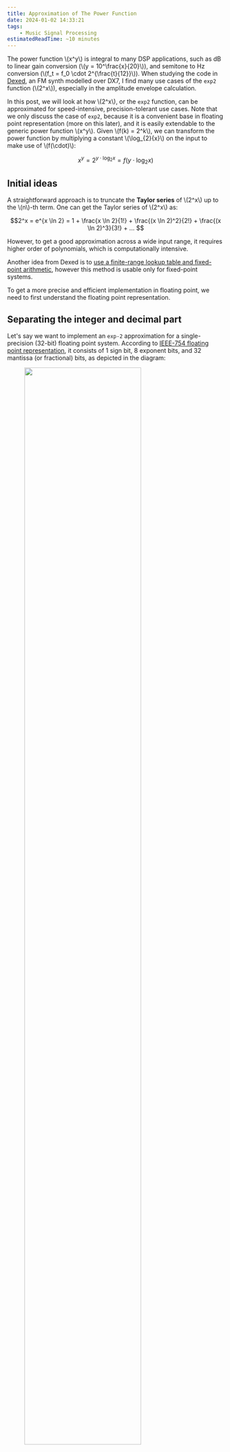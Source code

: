 ```yaml
---
title: Approximation of The Power Function
date: 2024-01-02 14:33:21
tags:
    - Music Signal Processing
estimatedReadTime: ~10 minutes
---
```

<script src='https://cdnjs.cloudflare.com/ajax/libs/mathjax/2.7.4/MathJax.js?config=TeX-MML-AM_CHTML' async></script>

The power function \\(x^y\\) is integral to many DSP applications, such as dB to linear gain conversion (\\(y = 10^\frac{x}{20}\\)), and semitone to Hz conversion (\\(f_t = f_0 \cdot 2^{\frac{t}{12}}\\)). When studying the code in [Dexed](https://github.com/asb2m10/dexed), an FM synth modelled over DX7, I find many use cases of the `exp2` function (\\(2^x\\)), especially in the amplitude envelope calculation. 

In this post, we will look at how \\(2^x\\), or the `exp2` function, can be approximated for speed-intensive, precision-tolerant use cases. Note that we only discuss the case of `exp2`, because it is a convenient base in floating point representation (more on this later), and it is easily extendable to the generic power function \\(x^y\\). Given \\(f(k) = 2^k\\), we can transform the power function by multiplying a constant \\(\log_{2}{x}\\) on the input to make use of \\(f(\cdot)\\):

$$x^y = 2^{y \cdot \log_{2}{x}} = f(y \cdot \log_{2}{x})$$

## Initial ideas

A straightforward approach is to truncate the **Taylor series** of \\(2^x\\) up to the \\(n\\)-th term. One can get the Taylor series of \\(2^x\\) as:

$$2^x = e^{x \ln 2} = 1 + \frac{x \ln 2}{1!} + \frac{(x \ln 2)^2}{2!} + \frac{(x \ln 2)^3}{3!} + ... $$

However, to get a good approximation across a wide input range, it requires higher order of polynomials, which is computationally intensive. 

Another idea from Dexed is to [use a finite-range lookup table and fixed-point arithmetic](https://github.com/asb2m10/dexed/blob/master/Source/msfa/exp2.h), however this method is usable only for fixed-point systems.

To get a more precise and efficient implementation in floating point, we need to first understand the floating point representation.

## Separating the integer and decimal part

Let's say we want to implement an `exp-2` approximation for a single-precision (32-bit) floating point system. According to [IEEE-754 floating point representation](https://www.geeksforgeeks.org/ieee-standard-754-floating-point-numbers/), it consists of 1 sign bit, 8 exponent bits, and 32 mantissa (or fractional) bits, as depicted in the diagram:

<figure>
  <img style="width:80%;" src="/img/ieee_fp.png" alt=""/>
  <figcaption><br/>Figure 1: IEEE-754 single-precision floating point format.</figcaption>
</figure>

The corresponding formula of single-precision floating point is \\((−1)^{S} × 1.M × 2^{(E − 127)}\\). From this formula, we can observe that: **given an integer input, calculating `exp2` is essentially bit-shifting to get the exponent bits \\(E\\)**. We also need to add the bias value in the exponent bits before bit-shifting. For single-precision, the bias value is 127 or 0x7f, as shown in the formula above.

This gives us an idea of how we can tackle the approximation separately, given an input \\(x\\):
- for the integer part \\(\lfloor x \rfloor \\), bit-shift to the exponent bits;
- for the decimal part  \\(x - \lfloor x \rfloor \\), use a rational approximation;
- multiply the output of both parts \\(2^{x} = 2^{\lfloor x \rfloor} \cdot 2^{x - \lfloor x \rfloor}\\) (in C++, we can use `ldexp`)

## Rational approximation of `exp2f`

Depending on the [rounding mode](https://en.wikipedia.org/wiki/Rounding) used to extract the integer part, the range of the decimal part would either be within \\([-0.5, 0.5]\\) or \\([0, 1)\\). With this, we only need an approximation precise enough within this range, which is more achievable.

There are a myriad of ideas on how this approximation could be achieved. We can start from an n-th order polynomial approximation. For example, with the help of `np.polyfit` we can get a 3rd-order polynomial approximation:

$$ 2^{x} \approx 0.05700169x^{3}\ + 0.24858144x^{2} + 0.69282515x + 0.9991608, \quad x \in [-1, 1]$$

This is actually quite close to the Taylor's expansion at order 3:

$$ 2^{x} \approx \frac{(x \ln 2)^3}{3!} + \frac{(x \ln 2)^2}{2!} + \frac{x \ln 2}{1!} + 1 $$

$$ \quad \quad \quad \quad \quad = 0.0555041x^{3}\ + 0.2402265x^{2} + 0.693147x + 1 $$

The [Cephes library](https://github.com/nearform/node-cephes/blob/master/cephes/exp2.c) uses a [Padé approximant](https://en.wikipedia.org/wiki/Pad%C3%A9_approximant) in the form of:

$$ 2^{x} \approx 1 +  2x \frac{P(x^2)}{Q(x^2) - xP(x^2)}, \quad x \in [-0.5, 0.5]$$

$$ P(x) = 0.002309x^{2}+20.202x+1513.906 $$

$$ Q(x) = x^{2}+233.184x+4368.211 $$

From [a blog post by Paul Mineiro](http://www.machinedlearnings.com/2011/06/fast-approximate-logarithm-exponential.html), it seems like the author also uses something similar to Padé approximant, but with a lower polynomial order:

$$ 2^{x} \approx 1 + \frac{27.7280233}{4.84252568 - x} − 0.49012907x − 5.7259425, \quad x \in [0, 1)$$

## Timing and Accuracy

We report the absolute error of each approximation method within a given input range. [Test script here](https://gist.github.com/gudgud96/ec369cd017b10fb1376300fa325f9321).

Within input range of \\([0, 1)\\), 10000 sample points:

|                      |                 max                    |                   min                   |                   avg                  |
|----------------------|----------------------------------------|-----------------------------------------|----------------------------------------|
| 3rd-order polynomial | \\(\quad 2.423 \times 10^{-3} \quad\\) | \\(\quad 1.192 \times 10^{-7} \quad\\)  | \\(\quad 6.736 \times 10^{-4} \quad\\) |
| Mineiro's method     | \\(\quad 5.829 \times 10^{-5} \quad\\) | \\(\quad 0 \quad\\)                     | \\(\quad 2.267 \times 10^{-5} \quad\\) |
| Cephes' method       | \\(\quad 2.384 \times 10^{-7} \quad\\) | \\(\quad 0 \quad\\)                     | \\(\quad 2.501 \times 10^{-8} \quad\\) |

Within input range of \\([-0.5, 0.5]\\), 10000 sample points:

|                      |                 max                    |                   min                   |                   avg                  |
|----------------------|----------------------------------------|-----------------------------------------|----------------------------------------|
| 3rd-order polynomial | \\(\quad 8.423 \times 10^{-4} \quad\\) | \\(\quad 5.960 \times 10^{-8} \quad\\)  | \\(\quad 4.764 \times 10^{-4} \quad\\) |
| Mineiro's method     | \\(\quad 4.995 \times 10^{-5} \quad\\) | \\(\quad 0 \quad\\)                     | \\(\quad 1.623 \times 10^{-5} \quad\\) |
| Cephes' method       | \\(\quad 1.192 \times 10^{-7} \quad\\) | \\(\quad 0 \quad\\)                     | \\(\quad 1.798 \times 10^{-8} \quad\\) |


We also measure the total time taken to run on 10000 sample points, averaged across 5 runs:

|                      |                 in secs                |
|----------------------|----------------------------------------|
| 3rd-order polynomial | \\(\quad 4.747 \times 10^{-5} \quad\\) |
| Mineiro's method     | \\(\quad 8.229 \times 10^{-5} \quad\\) |
| Cephes' method       | \\(\quad 4.854 \times 10^{-4} \quad\\) |

We can see Cephes provides the best accuracy, while 3rd-order polynomial approximation provides the best speed. Mineiro's method keeps the absolute error within the order of magnitude \\(10^{-5}\\), while using only ~20% of the time needed by Cephes.


## Code example in SIMD

SIMD is commonly used to provide further computation speedup on CPU. The aim of of this post is also to find an efficient SIMD implementation for `exp2`, which is still lacking in common SIMD operation sets. Below we will look at an example of `exp2` approximation implemented using SSE3. We use the 3rd-order polynomial approximation below:

```c++
__m128 fast_exp_sse (__m128 x)  {
    __m128 x_int_f, x_frac, xx;
    __m128i x_int;

    __m128 c0  = _mm_set1_ps (0.05700169f);
    __m128 c1  = _mm_set1_ps (0.24858144f);
    __m128 c2  = _mm_set1_ps (0.69282515f);
    __m128 c3  = _mm_set1_ps (0.99916080f);

    // obtain the integer and fractional part
    x_int = _mm_cvtps_epi32(x);
    x_int_f = _mm_cvtepi32_ps(x_int);
    x_frac = _mm_sub_ps(x, x_int_f);

    // perform 3rd-order polynomial approximation on fractional part
    xx = _mm_mul_ps(x_frac, c0);
    xx = _mm_add_ps(xx, c1);
    xx = _mm_mul_ps(x_frac, xx);
    xx = _mm_add_ps(xx, c2);
    xx = _mm_mul_ps(x_frac, xx);
    xx = _mm_add_ps(xx, c3);

    // compute 2^n for integer part through bit-shifting and adding to exponent field
    x_int = _mm_add_epi32(x_int, _mm_set1_epi32(0x7f));
    x_int = _mm_slli_epi32(x_int, 23);
    x_int_f = _mm_castsi128_ps(x_int);

    // compute final result, 2^n = (2^i)(2^f)
    xx = _mm_mul_ps(xx, x_int_f);

    return xx
}
```

Some notes to discuss:

- For the integer rounding part, `_mm_cvtps_epi32` is used, which is a float-to-int casting. To use round-to-nearest mode, we can use `_mm_round_ps`, but it is only supported in SSE4.1.

- There is a difference between **type conversion** `_mm_cvtps_epi32` and **reinterpret casting** `_mm_castsi128_ps`. Type conversion converts a fixed point integer representation to a floating point representation, and retain its value. Reinterpret casting takes the byte pattern of the fixed-point input, and reinterprets it based on the floating point representation.

- Padé approximant can be used by replacing lines 16-21, and would require the division operator `_mm_div_ps`.

## References

1. [Creating a Compiler Optimized Inlineable Implementation of Intel Svml Simd Intrinsics](http://ijeais.org/wp-content/uploads/2018/07/IJAER180702.pdf)

2. [Added vectorized implementation of the exponential function for ARM/NEON](http://dalab.se.sjtu.edu.cn/gitlab/xiaoyuwei/eigen/-/commit/cc5d7ff5238da45ef7416ec94f18227486ed9643)

3. [Fastest Implementation of the Natural Exponential Function Using SSE](https://stackoverflow.com/questions/47025373/fastest-implementation-of-the-natural-exponential-function-using-sse)

4. [exp-2 in torch-cephes library](https://github.com/google-deepmind/torch-cephes/blob/master/cephes/cmath/exp2.c)

5. [Fast Approximate Logarithm, Exponential, Power, and Inverse Root](http://www.machinedlearnings.com/2011/06/fast-approximate-logarithm-exponential.html)

6. [fastapprox](https://github.com/etheory/fastapprox)

7. [Where does this approximation for 2^{x} − 1 come from?](https://math.stackexchange.com/questions/4581468/where-does-this-approximation-for-2x-1-come-from)